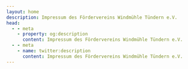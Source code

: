 ```yaml
---
layout: home
description: Impressum des Fördervereins Windmühle Tündern e.V.
head:
  - - meta
    - property: og:description
      content: Impressum des Fördervereins Windmühle Tündern e.V.
  - - meta
    - name: twitter:description
      content: Impressum des Fördervereins Windmühle Tündern e.V.
---
```



<script setup>
import Imprint from './pages/Imprint.vue'
</script>

<Imprint />

